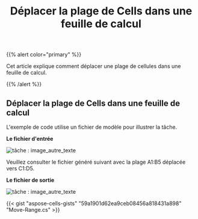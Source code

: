 ﻿---
title: Déplacer la plage de Cells dans une feuille de calcul
type: docs
weight: 370
url: /fr/net/move-range-of-cells-in-a-worksheet/
---
{{% alert color="primary" %}} 

Cet article explique comment déplacer une plage de cellules dans une feuille de calcul.

{{% /alert %}} 
## **Déplacer la plage de Cells dans une feuille de calcul**
L'exemple de code utilise un fichier de modèle pour illustrer la tâche.

**Le fichier d'entrée** 

![tâche : image_autre_texte](move-range-of-cells-in-a-worksheet_1.png)

Veuillez consulter le fichier généré suivant avec la plage A1:B5 déplacée vers C1:D5.

**Le fichier de sortie** 

![tâche : image_autre_texte](move-range-of-cells-in-a-worksheet_2.png)

{{< gist "aspose-cells-gists" "59a1901d62ea9ceb08456a818431a898" "Move-Range.cs" >}}
